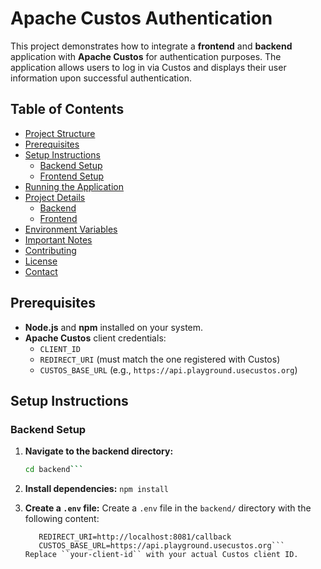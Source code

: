 # Apache Custos Authentication

This project demonstrates how to integrate a **frontend** and **backend** application with **Apache Custos** for authentication purposes. The application allows users to log in via Custos and displays their user information upon successful authentication.

## Table of Contents

- [Project Structure](#project-structure)
- [Prerequisites](#prerequisites)
- [Setup Instructions](#setup-instructions)
  - [Backend Setup](#backend-setup)
  - [Frontend Setup](#frontend-setup)
- [Running the Application](#running-the-application)
- [Project Details](#project-details)
  - [Backend](#backend)
  - [Frontend](#frontend)
- [Environment Variables](#environment-variables)
- [Important Notes](#important-notes)
- [Contributing](#contributing)
- [License](#license)
- [Contact](#contact)


## Prerequisites

- **Node.js** and **npm** installed on your system.
- **Apache Custos** client credentials:
  - `CLIENT_ID`
  - `REDIRECT_URI` (must match the one registered with Custos)
  - `CUSTOS_BASE_URL` (e.g., `https://api.playground.usecustos.org`)

## Setup Instructions

### Backend Setup

1. **Navigate to the backend directory:**

   ```bash
   cd backend```
   
2. **Install dependencies:**
   ```npm install```

3. **Create a ``.env`` file:**
   Create a ``.env`` file in the ``backend/`` directory with the following content:
   ```CLIENT_ID=your-client-id
      REDIRECT_URI=http://localhost:8081/callback
      CUSTOS_BASE_URL=https://api.playground.usecustos.org```
   Replace ``your-client-id`` with your actual Custos client ID. 














